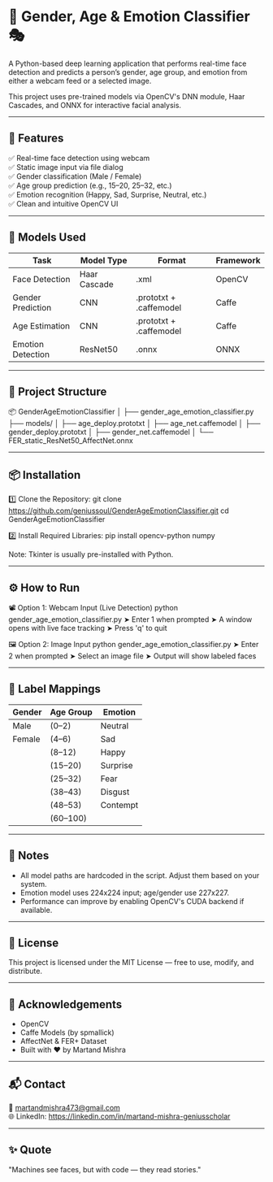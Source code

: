 👤 Gender, Age & Emotion Classifier 🎭
======================================

A Python-based deep learning application that performs real-time face detection and predicts a person’s 
gender, age group, and emotion from either a webcam feed or a selected image.

This project uses pre-trained models via OpenCV's DNN module, Haar Cascades, and ONNX for interactive facial analysis.

--------------------------
🚀 Features
--------------------------
✅ Real-time face detection using webcam  
✅ Static image input via file dialog  
✅ Gender classification (Male / Female)  
✅ Age group prediction (e.g., 15–20, 25–32, etc.)  
✅ Emotion recognition (Happy, Sad, Surprise, Neutral, etc.)  
✅ Clean and intuitive OpenCV UI

--------------------------
🧠 Models Used
--------------------------
Task             | Model Type  | Format                    | Framework
-----------------|-------------|---------------------------|----------
Face Detection   | Haar Cascade| .xml                      | OpenCV
Gender Prediction| CNN         | .prototxt + .caffemodel   | Caffe
Age Estimation   | CNN         | .prototxt + .caffemodel   | Caffe
Emotion Detection| ResNet50    | .onnx                     | ONNX

--------------------------
📁 Project Structure
--------------------------
📦 GenderAgeEmotionClassifier
│
├── gender_age_emotion_classifier.py
├── models/
│   ├── age_deploy.prototxt
│   ├── age_net.caffemodel
│   ├── gender_deploy.prototxt
│   ├── gender_net.caffemodel
│   └── FER_static_ResNet50_AffectNet.onnx

--------------------------
📦 Installation
--------------------------
1️⃣ Clone the Repository:
    git clone https://github.com/geniussoul/GenderAgeEmotionClassifier.git
    cd GenderAgeEmotionClassifier

2️⃣ Install Required Libraries:
    pip install opencv-python numpy

Note: Tkinter is usually pre-installed with Python.

--------------------------
⚙️ How to Run
--------------------------
📽️ Option 1: Webcam Input (Live Detection)
    python gender_age_emotion_classifier.py
    ➤ Enter 1 when prompted
    ➤ A window opens with live face tracking
    ➤ Press 'q' to quit

🖼️ Option 2: Image Input
    python gender_age_emotion_classifier.py
    ➤ Enter 2 when prompted
    ➤ Select an image file
    ➤ Output will show labeled faces

--------------------------
🔖 Label Mappings
--------------------------
Gender    | Age Group | Emotion
----------|-----------|---------
Male      | (0–2)     | Neutral
Female    | (4–6)     | Sad
          | (8–12)    | Happy
          | (15–20)   | Surprise
          | (25–32)   | Fear
          | (38–43)   | Disgust
          | (48–53)   | Contempt
          | (60–100)  | 

--------------------------
🔧 Notes
--------------------------
- All model paths are hardcoded in the script. Adjust them based on your system.
- Emotion model uses 224x224 input; age/gender use 227x227.
- Performance can improve by enabling OpenCV's CUDA backend if available.

--------------------------
📜 License
--------------------------
This project is licensed under the MIT License — free to use, modify, and distribute.

--------------------------
🙌 Acknowledgements
--------------------------
- OpenCV
- Caffe Models (by spmallick)
- AffectNet & FER+ Dataset
- Built with ❤️ by Martand Mishra

--------------------------
📬 Contact
--------------------------
📧 martandmishra473@gmail.com  
🌐 LinkedIn: https://linkedin.com/in/martand-mishra-geniusscholar

--------------------------
✨ Quote
--------------------------
"Machines see faces, but with code — they read stories."
